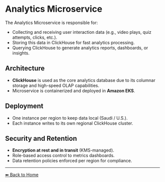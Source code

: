 # Analytics Microservice

The Analytics Microservice is responsible for:
- Collecting and receiving user interaction data (e.g., video plays, quiz attempts, clicks, etc.).
- Storing this data in ClickHouse for fast analytics processing.
- Querying ClickHouse to generate analytics reports, dashboards, or insights.

## Architecture

- **ClickHouse** is used as the core analytics database due to its columnar storage and high-speed OLAP capabilities.
- Microservice is containerized and deployed in **Amazon EKS**.

## Deployment

- One instance per region to keep data local (Saudi / U.S.).
- Each instance writes to its own regional ClickHouse cluster.

## Security and Retention

- **Encryption at rest and in transit** (KMS-managed).
- Role-based access control to metrics dashboards.
- Data retention policies enforced per region for compliance.

---

[⬅ Back to Home](index.md)
